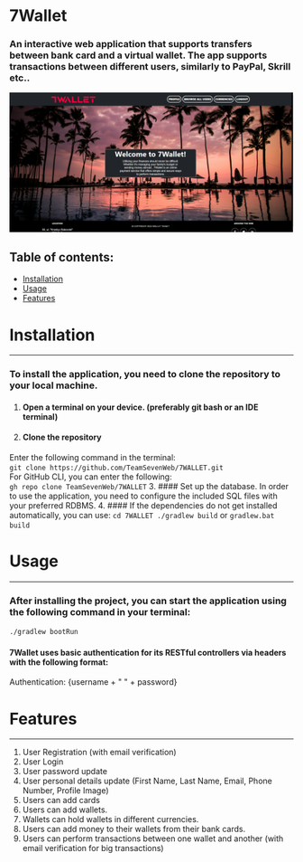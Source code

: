 # 7Wallet

### An interactive web application that supports transfers between bank card  and a virtual wallet. The app supports transactions between different users, similarly to PayPal, Skrill etc.. 

![img.png](img.png)

## Table of contents:
- [Installation](#installation)
- [Usage](#usage)
- [Features](#features)

# Installation
***
### To install the application, you need to clone the repository to your local machine. 
1. #### Open a terminal on your device. (preferably git bash or an IDE terminal)
2. #### Clone the repository
Enter the following command in the terminal:\
``git clone https://github.com/TeamSevenWeb/7WALLET.git`` \
For GitHub CLI, you can enter the following:\
``gh repo clone TeamSevenWeb/7WALLET``
3. ####  Set up the database. 
In order to use the application, you need to configure the included SQL files with your preferred RDBMS.
4. #### If the dependencies do not get installed automatically, you can use:
``cd 7WALLET ./gradlew build`` or ``gradlew.bat build``

# Usage
***
###  After installing the project, you can start the application using the following command in your terminal:

```bash
./gradlew bootRun
```

#### 7Wallet uses basic authentication for its RESTful controllers via headers with the following format:
Authentication: {username + " " + password}

# Features
***
1. User Registration (with email verification)
2. User Login 
3. User password update
4. User personal details update (First Name, Last Name, Email, Phone Number, Profile Image)
5. Users can add cards
6. Users can add wallets.
7. Wallets can hold wallets in different currencies.
8. Users can add money to their wallets from their bank cards.
9. Users can perform transactions between one wallet and another (with email verification for big transactions)

